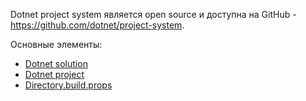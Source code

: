 Dotnet project system является open source и доступна на GitHub - https://github.com/dotnet/project-system.

Основные элементы:
- [Dotnet solution](./Dotnet%20solution.md)
- [Dotnet project](./Dotnet%20project.md)
- [Directory.build.props](./Directory.build.props.md)
